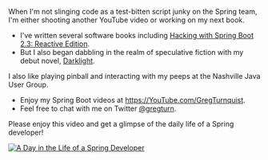 When I'm not slinging code as a test-bitten script junky on the Spring team, I'm either shooting another YouTube video or working on my next book.

* I've written several software books including [Hacking with Spring Boot 2.3: Reactive Edition](https://www.amazon.com/dp/B086722L4L).
* But I also began dabbling in the realm of speculative fiction with my debut novel, [Darklight](https://www.amazon.com/Darklight-Coming-Age-Fantasy-Book-ebook/dp/B07C99CNS8).

I also like playing pinball and interacting with my peeps at the Nashville Java User Group.

* Enjoy my Spring Boot videos at https://YouTube.com/GregTurnquist.
* Feel free to chat with me on Twitter [@gregturn](https://twitter.com/gregturn).

Please enjoy this video and get a glimpse of the daily life of a Spring developer!

[![A Day in the Life of a Spring Developer](https://img.youtube.com/vi/eBWm1l1AZF8/0.jpg)](https://www.youtube.com/watch?v=eBWm1l1AZF8)
